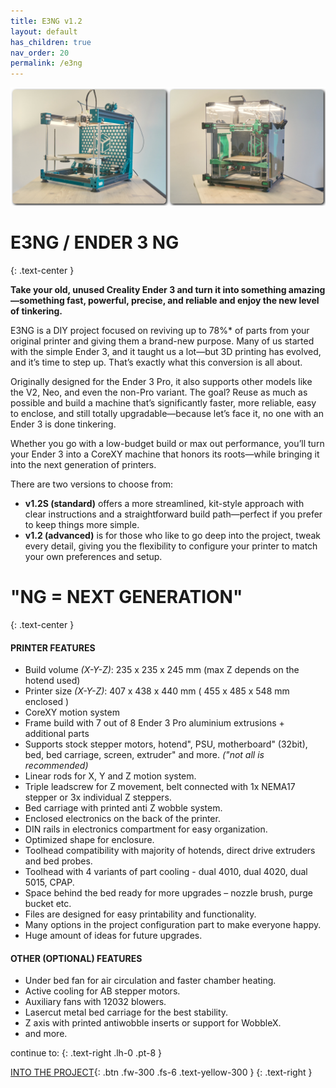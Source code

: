 ```yaml
---
title: E3NG v1.2
layout: default
has_children: true
nav_order: 20
permalink: /e3ng
---
```

![](../assets/images/gallery.png)

# E3NG / ENDER 3 NG
{: .text-center }

**Take your old, unused Creality Ender 3 and turn it into something amazing—something fast, powerful, precise, and reliable and enjoy the new level of tinkering.**

E3NG is a DIY project focused on reviving up to 78%* of parts from your original printer and giving them a brand-new purpose. Many of us started with the simple Ender 3, and it taught us a lot—but 3D printing has evolved, and it’s time to step up. That’s exactly what this conversion is all about.

Originally designed for the Ender 3 Pro, it also supports other models like the V2, Neo, and even the non-Pro variant. The goal? Reuse as much as possible and build a machine that’s significantly faster, more reliable, easy to enclose, and still totally upgradable—because let’s face it, no one with an Ender 3 is done tinkering.

Whether you go with a low-budget build or max out performance, you’ll turn your Ender 3 into a CoreXY machine that honors its roots—while bringing it into the next generation of printers.

There are two versions to choose from:
 - **v1.2S (standard)** offers a more streamlined, kit-style approach with clear instructions and a straightforward build path—perfect if you prefer to keep things more simple.
 - **v1.2 (advanced)** is for those who like to go deep into the project, tweak every detail, giving you the flexibility to configure your printer to match your own preferences and setup.

# "NG = NEXT GENERATION"
{: .text-center }

#### PRINTER FEATURES
- Build volume _(X-Y-Z)_: 235 x 235 x 245 mm (max Z depends on the hotend used)
- Printer size _(X-Y-Z)_: 407 x 438 x 440 mm ( 455 x 485 x 548 mm enclosed )
- CoreXY motion system
- Frame build with 7 out of 8 Ender 3 Pro aluminium extrusions + additional parts
- Supports stock stepper motors, hotend", PSU, motherboard" (32bit), bed, bed carriage, screen, extruder" and more. _("not all is recommended)_
- Linear rods for X, Y and Z motion system.
- Triple leadscrew for Z movement, belt connected with 1x NEMA17 stepper or 3x individual Z steppers.
- Bed carriage with printed anti Z wobble system.
- Enclosed electronics on the back of the printer.
- DIN rails in electronics compartment for easy organization.
- Optimized shape for enclosure.
- Toolhead compatibility with majority of hotends, direct drive extruders and bed probes.
- Toolhead with 4 variants of part cooling - dual 4010, dual 4020, dual 5015, CPAP.
- Space behind the bed ready for more upgrades – nozzle brush, purge bucket etc.
- Files are designed for easy printability and functionality.
- Many options in the project configuration part to make everyone happy.
- Huge amount of ideas for future upgrades.

#### OTHER (OPTIONAL) FEATURES
- Under bed fan for air circulation and faster chamber heating.
- Active cooling for AB stepper motors.
- Auxiliary fans with 12032 blowers.
- Lasercut metal bed carriage for the best stability.
- Z axis with printed antiwobble inserts or support for WobbleX.
- and more.

continue to:
{: .text-right .lh-0 .pt-8 }

[INTO THE PROJECT]{: .btn .fw-300 .fs-6 .text-yellow-300 }
{: .text-right }

[INTO THE PROJECT]: https://rh3d.xyz/into.html
